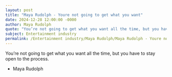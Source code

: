 ```yaml
---
layout: post
title: "Maya Rudolph - Youre not going to get what you want"
date: 2024-12-28 12:00:00 -0000
author: Maya Rudolph
quote: "You’re not going to get what you want all the time, but you have to stay open to the process."
subject: Entertainment industry
permalink: /Entertainment industry/Maya Rudolph/Maya Rudolph - Youre not going to get what you want
---
```


You’re not going to get what you want all the time, but you have to stay open to the process.

- Maya Rudolph
